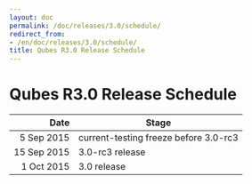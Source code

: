 ```yaml
---
layout: doc
permalink: /doc/releases/3.0/schedule/
redirect_from:
- /en/doc/releases/3.0/schedule/
title: Qubes R3.0 Release Schedule
---
```


Qubes R3.0 Release Schedule
===========================

|  Date       | Stage                                 |
| -----------:| ------------------------------------- |
|  5 Sep 2015 | current-testing freeze before 3.0-rc3 |
| 15 Sep 2015 | 3.0-rc3 release                       |
|  1 Oct 2015 | 3.0 release                           |
